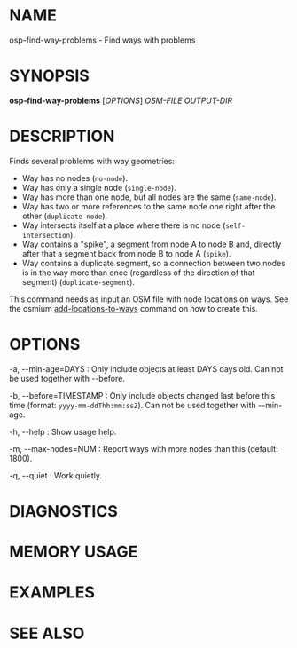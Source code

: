 
# NAME

osp-find-way-problems - Find ways with problems

# SYNOPSIS

**osp-find-way-problems** \[*OPTIONS*\] *OSM-FILE* *OUTPUT-DIR*

# DESCRIPTION

Finds several problems with way geometries:

* Way has no nodes (`no-node`).
* Way has only a single node (`single-node`).
* Way has more than one node, but all nodes are the same (`same-node`).
* Way has two or more references to the same node one right after the other
  (`duplicate-node`).
* Way intersects itself at a place where there is no node (`self-intersection`).
* Way contains a "spike", a segment from node A to node B and, directly after
  that a segment back from node B to node A (`spike`).
* Way contains a duplicate segment, so a connection between two nodes is
  in the way more than once (regardless of the direction of that segment)
  (`duplicate-segment`).

This command needs as input an OSM file with node locations on ways. See the
osmium
[add-locations-to-ways](https://docs.osmcode.org/osmium/latest/osmium-add-locations-to-ways.html)
command on how to create this.

# OPTIONS

-a, \--min-age=DAYS
:   Only include objects at least DAYS days old. Can not be used together with
    \--before.

-b, \--before=TIMESTAMP
:   Only include objects changed last before this time
    (format: `yyyy-mm-ddThh:mm:ssZ`). Can not be used together with \--min-age.

-h, \--help
:   Show usage help.

-m, \--max-nodes=NUM
:   Report ways with more nodes than this (default: 1800).

-q, \--quiet
:   Work quietly.

# DIAGNOSTICS

# MEMORY USAGE

# EXAMPLES

# SEE ALSO

